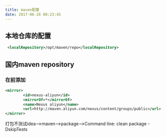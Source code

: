 ```yaml
---
title: maven配置
date: 2017-06-26 08:23:45
---
```


## 本地仓库的配置
```xml
 <localRepository>/opt/maven/repo</localRepository>
 ```
 
## 国内maven repository
### **在</mirrors>前添加**
```xml
<mirror>  
        <id>nexus-aliyun</id>  
        <mirrorOf>*</mirrorOf>  
        <name>Nexus aliyun</name>  
        <url>http://maven.aliyun.com/nexus/content/groups/public</url>  
</mirror>  
```


打包不测试idea-->maven-->package-->Command line:    clean package -DskipTests
